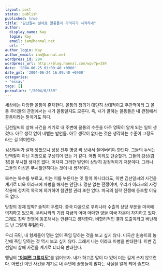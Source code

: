 ```yaml
---
layout: post
status: publish
published: true
title: "김선일씨 살해로 꼴통들이 가려지기 시작하네"
author:
  display_name: Kay
  login: Kay
  email: iam@hannal.net
  url: ''
author_login: Kay
author_email: iam@hannal.net
wordpress_id: 284
wordpress_url: http://blog.hannal.com/wp/?p=284
date: '2004-06-25 01:09:40 +0900'
date_gmt: '2004-06-24 16:09:40 +0900'
categories:
- "essay"
tags: []
permalink: "/2004/6/339"
---
```

<p>세상에는 다양한 꼴통이 존재한다. 꼴통의 정의가 대단히 상대적이고 주관적이라 그 꼴통 무리들의 관점에서는 내가 꼴통일지도 모른다. 즉, 내가 말하는 꼴통들은 내 관점에서 꼴통이라는 말이기도 하다.</p>
<p>김선일씨의 살해 사건을 계기로 내 주변에 꼴통의 수준을 아주 명확히 알게 되는 일이 생겼다. 아무 생각 없이 내뱉는 발언들. 아무 생각이 없다는 것은 생각하는 수준이 그정도라는 걸 의미한다.</p>
<p>김선일씨가 살해 당했으니 당장 전투 병령 싹 보내서 쓸어버려야 한단다. 그들의 두뇌는 단백질이 아닌 지방으로 구성되어 있는 거 같다. 어쩜 이리도 단순할까. 그들의 감성(감정)을 무시할 생각은 없다. 어차피 그러한 발언이 상당히 감정적이기 때문이다. 그러나 그들의 이성은 무시할만하다는 것이 내 생각이다.</p>
<p>복수는 복수를 부르고, 피는 피를 부른다는 옛 말이 아니더라도, 이번 김선일씨의 사건을 계기로 더욱 이라크에 파병을 해서는 안된다. 명분 없는 전쟁이며, 우리가 이라크의 자정 작용에 정치적 목적에 의거하여 참견할 권리 또한 없다. 미국의 침략 전쟁에 동조할 이유도 없다.</p>
<p>당장의 경제 압박? 솔직히 두렵다. 중국 다음으로 우리나라 수출의 상당 부분을 미국에 의지하고 있으며, 우리나라의 기업 자금의 어마 어마한 양을 미국 자본이 차지하고 있다. 그래도 침략 전쟁에 동조해서는 안된다고 생각한다. 비합리적인 결과 도출이라고 비난해도 난 그렇게 <b>우길</b>란다.</p>
<p>우리 국민, 내 형제들이 명분 없이 죽임 당하는 것을 보고 싶지 않다. 미국산 원숭이의 농간에 죽임 당하는 것 역시 보고 싶지 않다. 그래서 나는 이라크 파병을 반대한다. 이번 김선일씨 살해 사건을 계기로 더더욱 반대한다.</p>
<p>맹님의 <a href="http://blog.naver.com/neruda73/140003512345" target="_blank">"<b>어쩌면 그럴지도</b>"</a>를 읽어보자. 내가 하고픈 말이 다 있어 더는 길게 쓰지 않으련다. 어쨌건 이번 사건을 계기로 내 주변에 꼴통들이 많다는 사실을 알게 되어 슬프다.</p>
